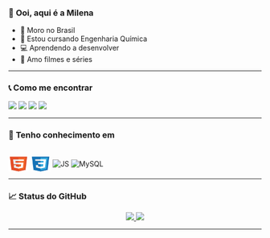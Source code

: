 ### 🌸 **Ooi, aqui é a Milena**
- 🏡 Moro no Brasil
- 🏫 Estou cursando Engenharia Química 
- 💻 Aprendendo a desenvolver 
- 🍿 Amo filmes e séries
---
### 📞 **Como me encontrar**
<div>
  <a href="https://github.com/milenagonsalves" target="_blank"><img src="https://img.shields.io/badge/GitHub-100000?style=for-the-badge&logo=github&logoColor=white" target="_blank"></a>
  <a href = "mailto:milena2581@gmail.com"><img src="https://img.shields.io/badge/-Gmail-%23333?style=for-the-badge&logo=gmail&logoColor=white" target="_blank"></a>
  <a href="https://www.linkedin.com/in/milena-gonsalves-29624522b/" target="_blank"><img src="https://img.shields.io/badge/-LinkedIn-%230077B5?style=for-the-badge&logo=linkedin&logoColor=white" target="_blank"></a> 
   <a href="https://instagram.com/hunter_gns" target="_blank"><img src="https://img.shields.io/badge/-Instagram-%23E4405F?style=for-the-badge&logo=instagram&logoColor=white" target="_blank"></a>
</div>

---
### 📝 **Tenho conhecimento em**
<div style="display: inline_block"><br>
  <img align="center" alt="HTML" height="30" width="40" src="https://raw.githubusercontent.com/devicons/devicon/master/icons/html5/html5-original.svg">
  <img align="center" alt="CSS" height="30" width="40" src="https://raw.githubusercontent.com/devicons/devicon/master/icons/css3/css3-original.svg">
  <img align="center" alt="JS" height="30" width="40" src="https://raw.githubusercontent.com/jmnote/z-icons/master/svg/javascript.svg">
   <img align="center" alt="MySQL" height="30" width="70" src="https://img.shields.io/badge/MySQL-005C84?style=for-the-badge&logo=mysql&logoColor=white">
</div>

---
### 📈 **Status do GitHub**
<div align="center">
  <a href="https://github.com/milenagonsalves">
  <img height="150em" src="https://github-readme-stats.vercel.app/api?username=milenagonsalves&show_icons=true&theme=cobalt&include_all_commits=true&count_private=true"/>
  <img height="150em" src="https://github-readme-stats.vercel.app/api/top-langs/?username=milenagonsalves&layout=compact&langs_count=7&theme=cobalt"/>
</div>
 
---
  
  

